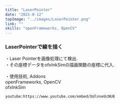 ```yaml
---
title: "LaserPointer"
date: "2021-8-12"
topImage: "../images/LaserPointer.png"
link: ""
skills: "openFrameworks, OpenCV"
---
```


### LaserPointerで線を描く

・Laser Pointerを画像処理にて検出.<br>
・その座標データをofxInkSimの描画関数の座標に代入.<br>
<br>
・使用技術, Addons<br>openFrameworks, OpenCV<br>ofxInkSim

`youtube:https://www.youtube.com/embed/bUlnneUcNU8`
 